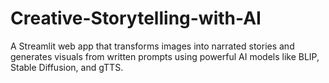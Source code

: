 # Creative-Storytelling-with-AI
A Streamlit web app that transforms images into narrated stories and generates visuals from written prompts using powerful AI models like BLIP, Stable Diffusion, and gTTS.
